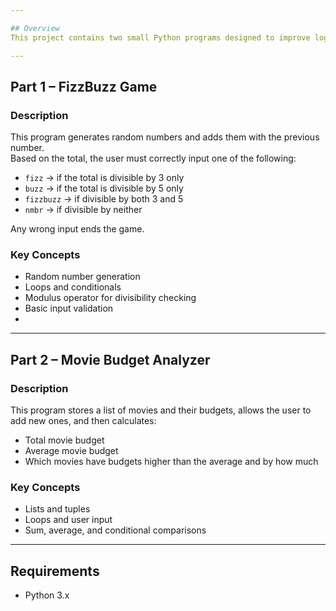 ```yaml
---

## Overview
This project contains two small Python programs designed to improve logic building and problem-solving using loops, conditionals, and lists.

---
```


## Part 1 – FizzBuzz Game

### Description
This program generates random numbers and adds them with the previous number.  
Based on the total, the user must correctly input one of the following:
- `fizz` → if the total is divisible by 3 only  
- `buzz` → if the total is divisible by 5 only  
- `fizzbuzz` → if divisible by both 3 and 5  
- `nmbr` → if divisible by neither  

Any wrong input ends the game.

### Key Concepts
- Random number generation  
- Loops and conditionals  
- Modulus operator for divisibility checking  
- Basic input validation
- 
---


## Part 2 – Movie Budget Analyzer

### Description
This program stores a list of movies and their budgets, allows the user to add new ones, and then calculates:
- Total movie budget  
- Average movie budget  
- Which movies have budgets higher than the average and by how much  

### Key Concepts
- Lists and tuples  
- Loops and user input  
- Sum, average, and conditional comparisons  

---

## Requirements
- Python 3.x

